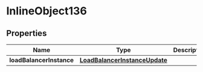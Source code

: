 

# InlineObject136

## Properties

Name | Type | Description | Notes
------------ | ------------- | ------------- | -------------
**loadBalancerInstance** | [**LoadBalancerInstanceUpdate**](LoadBalancerInstanceUpdate.md) |  |  [optional]



